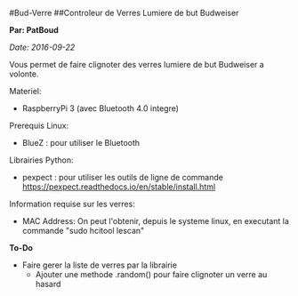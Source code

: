 #Bud-Verre
##Controleur de Verres Lumiere de but Budweiser

**Par: PatBoud**

*Date: 2016-09-22*

Vous permet de faire clignoter des verres lumiere de but Budweiser a volonte.

Materiel:
- RaspberryPi 3 (avec Bluetooth 4.0 integre)

Prerequis Linux:
- BlueZ : pour utiliser le Bluetooth

Librairies Python:
- pexpect : pour utiliser les outils de ligne de commande
  https://pexpect.readthedocs.io/en/stable/install.html

Information requise sur les verres:

- MAC Address: On peut l'obtenir, depuis le systeme linux, en executant la commande "sudo hcitool lescan"


**To-Do**
- Faire gerer la liste de verres par la librairie
    - Ajouter une methode .random() pour faire clignoter un verre au hasard
